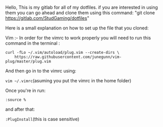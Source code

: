 Hello, This is my gitlab for all of my dotfiles.
if you are interested in using them you can go ahead and clone them using this command: "git clone https://gitlab.com/StudGaming/dotfiles"

Here is a small explanation on how to set up the file that you cloned: 

Vim :-
In order for the vimrc to work properly you will need to run this command in the terminal :
```
curl -fLo ~/.vim/autoload/plug.vim --create-dirs \
    https://raw.githubusercontent.com/junegunn/vim-plug/master/plug.vim
```
And then go in to the vimrc using:

```vim ~/.vimrc```(asuming you put the vimrc in the home folder)

Once you're in run:

```:source %```

and after that:

```:PlugInstall```(this is case sensitive)
